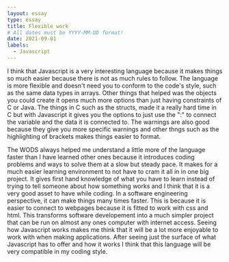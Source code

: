 ```yaml
---
layout: essay
type: essay
title: Flexible work
# All dates must be YYYY-MM-DD format!
date: 2021-09-01
labels:
  - Javascript
---
```


I think that Javascript is a very interesting language because it makes things so much easier because there is not as much rules to follow. The language is more flexible and doesn't need you to conform to the code's style, such as the same data types in arrays. Other things that helped was the objects you could create it opens much more options than just having constraints of C or Java. The things in C such as the structs, made it a really hard time in C but with Javascript it gives you the options to just use the ":" to connect the variable and the data it is connected to. The warnings are also good because they give you more specific warnings and other thngs such as the highlighting of brackets makes things easier to format. 

The WODS always helped me understand a little more of the language faster than I have learned other ones because it introduces coding problems and ways to solve them at a slow but steady pace. It makes for a much easier learning environment to not have to cram it all in in one big project. It gives first hand knowledge of what you have to learn instead of trying to tell someone about how something works and I think that it is a very good asset to have while coding. In a software engineering perspective, it can make things many times faster. This is because it is easier to connect to webpages because it is fitted to work with css and html. This transforms software developement into a much simpler project that can be run on almost any ones computer with internet access. Seeing how Javascript works makes me think that it will be a lot more enjoyable to work with when making applications. After seeing just the surface of what Javascript has to offer and how it works I think that this language will be very compatible in my coding style.

